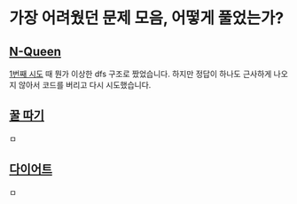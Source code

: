 # 가장 어려웠던 문제 모음, 어떻게 풀었는가?
## [N-Queen](http://boj.kr/9663)
[1번째 시도](../main/Baekjoon/21/nQueen_03_28.cpp) 때 뭔가 이상한 dfs 구조로 짰었습니다.
하지만 정답이 하나도 근사하게 나오지 않아서 코드를 버리고 다시 시도했습니다.



## [꿀 따기](http://boj.kr/21758)
ㅁ

## [다이어트](http://boj.kr/19942)
ㅁ
